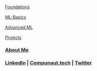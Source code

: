 [Foundations](https://compunautai.github.io/foundations/)
<br />
<br />
[ML-Basics](https://compunautai.github.io/ml-basics/)
<br />
<br />
[Advanced ML]()
<br />
<br />
[Projects]()

### [About Me](https://compunautai.github.io/compunautAI/)

### [LinkedIn](https://www.linkedin.com/in/rpadilla-aggie-band/) | [Compunaut.tech](https://www.compunaut.tech/) | [Twitter](https://twitter.com/compunautAI)